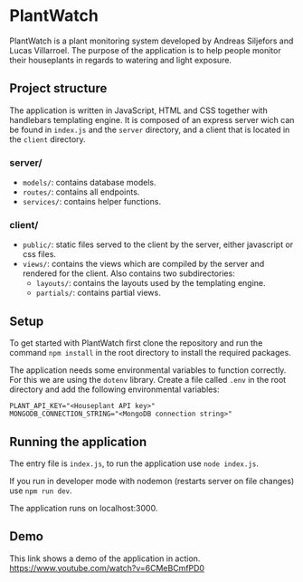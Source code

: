 # PlantWatch

PlantWatch is a plant monitoring system developed by Andreas Siljefors and Lucas Villarroel. The purpose of the application is to help people monitor their houseplants in regards to watering and light exposure.

## Project structure
The application is written in JavaScript, HTML and CSS together with handlebars templating engine. 
It is composed of an express server wich can be found in `index.js` and the `server` directory, and a client that is located in the `client` directory.

### server/

- `models/`: contains database models.
- `routes/`: contains all endpoints.
- `services/`: contains helper functions.

### client/

- `public/`: static files served to the client by the server, either javascript or css files.
- `views/`: contains the views which are compiled by the server and rendered for the client. Also contains two subdirectories:
  - `layouts/`: contains the layouts used by the templating engine.
  - `partials/`: contains partial views.


## Setup
To get started with PlantWatch first clone the repository and run the command `npm install` in the root directory to install the required packages.

The application needs some environmental variables to function correctly. For this we are using the `dotenv` library. Create a file called `.env` in the root directory and add the following environmental variables:

```
PLANT_API_KEY="<Houseplant API key>"
MONGODB_CONNECTION_STRING="<MongoDB connection string>"
```
## Running the application

The entry file is `index.js`, to run the application use `node index.js`. 

If you run in developer mode with nodemon (restarts server on file changes) use `npm run dev`.

The application runs on localhost:3000.


## Demo
This link shows a demo of the application in action.
https://www.youtube.com/watch?v=6CMeBCmfPD0
